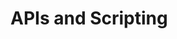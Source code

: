 [title]: # (Secret Server APIs and Scripting)
[tags]: # (API,Scripting)
[priority]: # (1000)

# APIs and Scripting